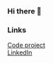 ### Hi there 👋

<!--
**divineaugustine/divineaugustine** is a ✨ _special_ ✨ repository because its `README.md` (this file) appears on your GitHub profile.

Here are some ideas to get you started:

- 🔭 I’m currently working on ...
- 🌱 I’m currently learning ...
- 👯 I’m looking to collaborate on ...
- 🤔 I’m looking for help with ...
- 💬 Ask me about ...
- 📫 How to reach me: ...
- 😄 Pronouns: ...
- ⚡ Fun fact: ...
-->
### Links  
[Code project](https://www.codeproject.com/Members/Divin-O-A)  
[LinkedIn](https://www.linkedin.com/in/divinoa84)
